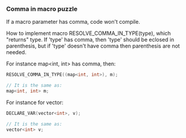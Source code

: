 ### Comma in macro puzzle

If a macro parameter has comma, code won't compile.

How to implement macro RESOLVE_COMMA_IN_TYPE(type), which "returns" type.
If 'type' has comma, then 'type' should be eclosed in parenthesis, but if 'type' doesn't have comma then parenthesis are not needed.

For instance map<int, int> has comma, then:
```C++
RESOLVE_COMMA_IN_TYPE((map<int, int>), m);

// It is the same as:
map<int, int> m;
```

For instance for vector<int>:
```C++
DECLARE_VAR(vector<int>, v); 

// It is the same as:
vector<int> v;
```

